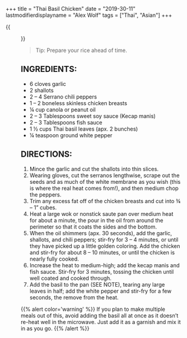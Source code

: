 +++
title = "Thai Basil Chicken"
date = "2019-30-11"
lastmodifierdisplayname = "Alex Wolf"
tags = ["Thai", "Asian"]
+++

{{<figure src="/images/thai_basil_chicken.jpg">}}


> Tip: Prepare your rice ahead of time.

## INGREDIENTS:

* 6 cloves garlic
* 2 shallots
* 2 – 4 Serrano chili peppers
* 1 – 2 boneless skinless chicken breasts
* ¼ cup canola or peanut oil
* 2 – 3 Tablespoons sweet soy sauce (Kecap manis)
* 2 – 3 Tablespoons fish sauce
* 1 ½ cups Thai basil leaves (apx. 2 bunches)
* ¼ teaspoon ground white pepper



## DIRECTIONS:

1. Mince the garlic and cut the shallots into thin slices.
2. Wearing gloves, cut the serranos lengthwise, scrape out the seeds and as much of the white membrane as you wish (this is where the real heat comes from!), and then medium chop the peppers.
3. Trim any excess fat off of the chicken breasts and cut into ¾ – 1” cubes.
4. Heat a large wok or nonstick saute pan over medium heat for about a minute, the pour in the oil from around the perimeter so that it coats the sides and the bottom.
5. When the oil shimmers (apx. 30 seconds), add the garlic, shallots, and chili peppers; stir-fry for 3 – 4 minutes, or until they have picked up a little golden coloring. Add the chicken and stir-fry for about 8 – 10 minutes, or until the chicken is nearly fully cooked.
4. Increase the heat to medium-high; add the kecap manis and fish sauce. Stir-fry for 3 minutes, tossing the chicken until well coated and cooked through.
5. Add the basil to the pan (SEE NOTE), tearing any large leaves in half; add the white pepper and stir-fry for a few seconds, the remove from the heat.

{{% alert color='warning' %}}
If you plan to make multiple meals out of this, avoid adding the basil all at once as it doesn’t re-heat well in the microwave. Just add it as a garnish and mix it in as you go.
{{% /alert %}}

